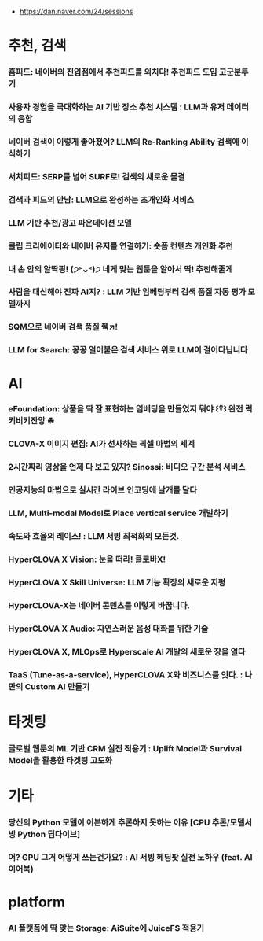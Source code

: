 - https://dan.naver.com/24/sessions

# 추천, 검색
### 홈피드: 네이버의 진입점에서 추천피드를 외치다! 추천피드 도입 고군분투기

### 사용자 경험을 극대화하는 AI 기반 장소 추천 시스템 : LLM과 유저 데이터의 융합

### 네이버 검색이 이렇게 좋아졌어? LLM의 Re-Ranking Ability 검색에 이식하기

### 서치피드: SERP를 넘어 SURF로! 검색의 새로운 물결

### 검색과 피드의 만남: LLM으로 완성하는 초개인화 서비스

### LLM 기반 추천/광고 파운데이션 모델

### 클립 크리에이터와 네이버 유저를 연결하기: 숏폼 컨텐츠 개인화 추천

### 내 손 안의 알딱핑! (੭˃ᴗ˂)੭ 네게 맞는 웹툰을 알아서 딱! 추천해줄게

### 사람을 대신해야 진짜 AI지? : LLM 기반 임베딩부터 검색 품질 자동 평가 모델까지

### SQM으로 네이버 검색 품질 췍↗!

### LLM for Search: 꽁꽁 얼어붙은 검색 서비스 위로 LLM이 걸어다닙니다


# AI

### eFoundation: 상품을 딱 잘 표현하는 임베딩을 만들었지 뭐야 ꒰⍢꒱ 완전 럭키비키잔앙 ☘︎

### CLOVA-X 이미지 편집: AI가 선사하는 픽셀 마법의 세계

### 2시간짜리 영상을 언제 다 보고 있지? Sinossi: 비디오 구간 분석 서비스

### 인공지능의 마법으로 실시간 라이브 인코딩에 날개를 달다

### LLM, Multi-modal Model로 Place vertical service 개발하기

### 속도와 효율의 레이스! : LLM 서빙 최적화의 모든것.

### HyperCLOVA X Vision: 눈을 떠라! 클로바X!

### HyperCLOVA X Skill Universe: LLM 기능 확장의 새로운 지평

### HyperCLOVA-X는 네이버 콘텐츠를 이렇게 바꿉니다.

### HyperCLOVA X Audio: 자연스러운 음성 대화를 위한 기술

### HyperCLOVA X, MLOps로 Hyperscale AI 개발의 새로운 장을 열다

### TaaS (Tune-as-a-service), HyperCLOVA X와 비즈니스를 잇다. : 나만의 Custom AI 만들기

# 타겟팅
### 글로벌 웹툰의 ML 기반 CRM 실전 적용기 : Uplift Model과 Survival Model을 활용한 타겟팅 고도화

# 기타
### 당신의 Python 모델이 이븐하게 추론하지 못하는 이유 [CPU 추론/모델서빙 Python 딥다이브]

### 어? GPU 그거 어떻게 쓰는건가요? : AI 서빙 헤딩팟 실전 노하우 (feat. AI 이어북)

# platform
### AI 플랫폼에 딱 맞는 Storage: AiSuite에 JuiceFS 적용기
